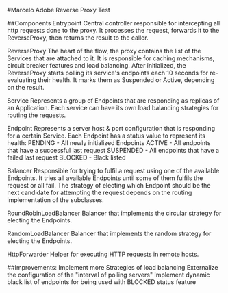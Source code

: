 #Marcelo Adobe Reverse Proxy Test

##Components
Entrypoint
Central controller responsible for intercepting all http requests done to the proxy.
It processes the request, forwards it to the ReverseProxy, then returns the result to the caller. 

ReverseProxy
The heart of the flow, the proxy contains the list of the Services that are attached to it. It is responsible for caching 
mechanisms, circuit breaker features and load balancing.
After initialized, the ReverseProxy starts polling its service's endpoints each 10 seconds for re-evaluating their health. 
It marks them as Suspended or Active, depending on the result.

Service
Represents a group of Endpoints that are responding as replicas of an Application.
Each service can have its own load balancing strategies for routing the requests. 

Endpoint
Represents a server host & port configuration that is responding for a certain Service.
Each Endpoint has a status value to represent its health:
PENDING - All newly initialized Endpoints
ACTIVE - All endpoints that have a successful last request
SUSPENDED - All endpoints that have a failed last request
BLOCKED - Black listed 

Balancer
Responsible for trying to fulfil a request using one of the available Endpoints. It tries all available Endpoints until
some of them fulfils the request or all fail. The strategy of electing which Endpoint should be the next candidate for
attempting the request depends on the routing implementation of the subclasses.

RoundRobinLoadBalancer
Balancer that implements the circular strategy for electing the Endpoints.

RandomLoadBalancer
Balancer that implements the random strategy for electing the Endpoints.

HttpForwarder
Helper for executing HTTP requests in remote hosts.


##Improvements:
Implement more Strategies of load balancing
Externalize the configuration of the "interval of polling servers"
Implement dynamic black list of endpoints for being used with BLOCKED status feature